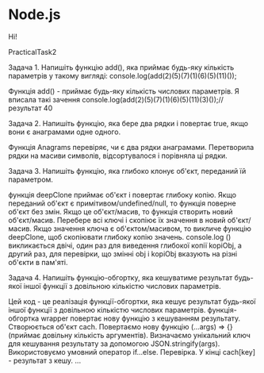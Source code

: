 # Node.js

Hi!

PracticalTask2

Задача 1. Напишіть функцію add(), яка приймає будь-яку кількість параметрів у такому вигляді: 
console.log(add(2)(5)(7)(1)(6)(5)(11)());

Функція add() - приймає будь-яку кількість числових параметрів. Я вписала такі зачення console.log(add(2)(5)(7)(1)(6)(5)(11)(3)());// результат 40 

Задача 2. Напишіть функцію, яка бере два рядки і повертає true, якщо вони є анаграмами одне одного. 

Функція Anagrams перевіряє, чи є два рядки анаграмами. Перетворила рядки на масиви символів, відсортувалося і порівняла ці рядки.

Задача 3. Напишіть функцію, яка глибоко клонує об'єкт, переданий їй параметром. 

функція deepClone приймає об'єкт і повертає глибоку копію. 
Якщо переданий об'єкт є примітивом/undefined/null, то функція поверне об'єкт без змін. Якщо це об'єкт/масив, то функція створить новий об'єкт/масив.
Перебере всі ключі і скопіює їх значення в новий об'єкт/масив. 
Якщо значення ключа є об'єктом/масивом, то викличе функцію deepClone, щоб скопіювати глибоку копію значень. 
console.log () викликається двічі, один раз для виведення глибокої копії kopiObj, а другий раз, для перевірки, що змінні obj і kopiObj вказують на різні об'єкти в пам'яті.

Задача 4. Напишіть функцію-обгортку, яка кешуватиме результат будь-якої іншої функції з довільною кількістю числових параметрів.

Цей код - це реалізація функції-обгортки, яка кешує результат будь-якої іншої функції з довільною кількістю числових параметрів.
функція-обгортка wrapper повертає нову функцію з кешуванням результату. 
Створюється об'єкт cach.
Повертаємо нову функцію (...args) => {} (приймає довільну кількість аргументів).
Визначаємо унікальний ключ для кешування результату за допомогою JSON.stringify(args).
Використовуємо умовний оператор if...else. Перевірка.
У кінці cach[key] - результат з кешу.
...

